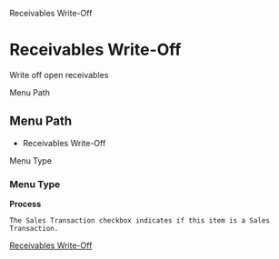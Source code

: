 
Receivables Write-Off
# Receivables Write-Off


Write off open receivables

Menu Path
## Menu Path



- Receivables Write-Off

Menu Type
### Menu Type

**Process**

```
The Sales Transaction checkbox indicates if this item is a Sales Transaction.
```

[Receivables Write-Off](../../functional-guide/process/process-c_invoice_writeoff.md)